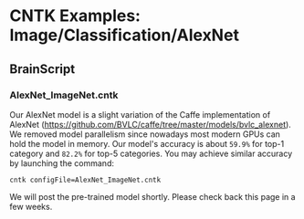 # CNTK Examples: Image/Classification/AlexNet

## BrainScript

### AlexNet_ImageNet.cntk

Our AlexNet model is a slight variation of the Caffe implementation of AlexNet (https://github.com/BVLC/caffe/tree/master/models/bvlc_alexnet). We removed model parallelism since nowadays most modern GPUs can hold the model in memory. Our model's accuracy is about `59.9%` for top-1 category and `82.2%` for top-5 categories. You may achieve similar accuracy by launching the command:

`cntk configFile=AlexNet_ImageNet.cntk`

We will post the pre-trained model shortly. Please check back this page in a few weeks.
